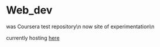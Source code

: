 # Web_dev
was Coursera test repository\n
now site of experimentation\n

currently hosting <a href="guavaguy2693.github.io/Web_dev/site">here</a>
